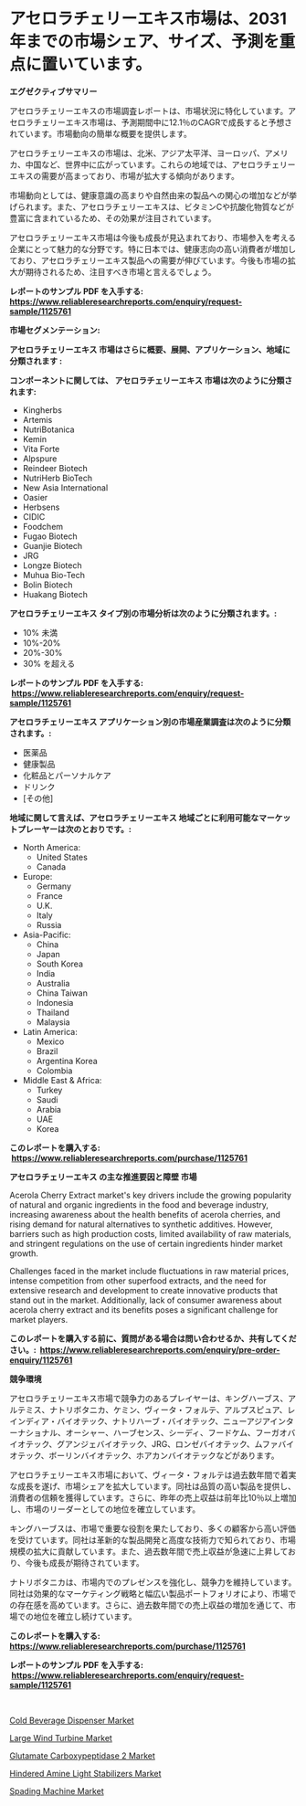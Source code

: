 <p><h1>アセロラチェリーエキス市場は、2031年までの市場シェア、サイズ、予測を重点に置いています。</h1></p><p><strong>エグゼクティブサマリー</strong></p>
<p><p>アセロラチェリーエキスの市場調査レポートは、市場状況に特化しています。アセロラチェリーエキス市場は、予測期間中に12.1％のCAGRで成長すると予想されています。市場動向の簡単な概要を提供します。</p><p>アセロラチェリーエキスの市場は、北米、アジア太平洋、ヨーロッパ、アメリカ、中国など、世界中に広がっています。これらの地域では、アセロラチェリーエキスの需要が高まっており、市場が拡大する傾向があります。</p><p>市場動向としては、健康意識の高まりや自然由来の製品への関心の増加などが挙げられます。また、アセロラチェリーエキスは、ビタミンCや抗酸化物質などが豊富に含まれているため、その効果が注目されています。</p><p>アセロラチェリーエキス市場は今後も成長が見込まれており、市場参入を考える企業にとって魅力的な分野です。特に日本では、健康志向の高い消費者が増加しており、アセロラチェリーエキス製品への需要が伸びています。今後も市場の拡大が期待されるため、注目すべき市場と言えるでしょう。</p></p>
<p><strong>レポートのサンプル PDF を入手する: <a href="https://www.reliableresearchreports.com/enquiry/request-sample/1125761">https://www.reliableresearchreports.com/enquiry/request-sample/1125761</a></strong></p>
<p><strong>市場セグメンテーション:</strong></p>
<p><strong> アセロラチェリーエキス 市場はさらに概要、展開、アプリケーション、地域に分類されます :</strong></p>
<p><strong>コンポーネントに関しては、 アセロラチェリーエキス 市場は次のように分類されます: &nbsp;</strong></p>
<p><ul><li>Kingherbs</li><li>Artemis</li><li>NutriBotanica</li><li>Kemin</li><li>Vita Forte</li><li>Alpspure</li><li>Reindeer Biotech</li><li>NutriHerb BioTech</li><li>New Asia International</li><li>Oasier</li><li>Herbsens</li><li>CIDIC</li><li>Foodchem</li><li>Fugao Biotech</li><li>Guanjie Biotech</li><li>JRG</li><li>Longze Biotech</li><li>Muhua Bio-Tech</li><li>Bolin Biotech</li><li>Huakang Biotech</li></ul></p>
<p><strong> アセロラチェリーエキス タイプ別の市場分析は次のように分類されます。:</strong></p>
<p><ul><li>10% 未満</li><li>10%-20%</li><li>20%-30%</li><li>30% を超える</li></ul></p>
<p><strong>レポートのサンプル PDF を入手する: &nbsp;<a href="https://www.reliableresearchreports.com/enquiry/request-sample/1125761">https://www.reliableresearchreports.com/enquiry/request-sample/1125761</a></strong></p>
<p><strong> アセロラチェリーエキス アプリケーション別の市場産業調査は次のように分類されます。:</strong></p>
<p><ul><li>医薬品</li><li>健康製品</li><li>化粧品とパーソナルケア</li><li>ドリンク</li><li>[その他]</li></ul></p>
<p><strong>地域に関して言えば、アセロラチェリーエキス 地域ごとに利用可能なマーケットプレーヤーは次のとおりです。:</strong></p>
<p><ul>
    <li>
        North America:
        <ul>
            <li>United States</li>
            <li>Canada</li>
        </ul>
    </li>
    <li>
        Europe:
        <ul>
            <li>Germany</li>
            <li>France</li>
            <li>U.K.</li>
            <li>Italy</li>
            <li>Russia</li>
        </ul>
    </li>
    <li>
        Asia-Pacific:
        <ul>
            <li>China</li>
            <li>Japan</li>
            <li>South Korea</li>
            <li>India</li>
            <li>Australia</li>
            <li>China Taiwan</li>
            <li>Indonesia</li>
            <li>Thailand</li>
            <li>Malaysia</li>
        </ul>
    </li>
    <li>
        Latin America:
        <ul>
            <li>Mexico</li>
            <li>Brazil</li>
            <li>Argentina Korea</li>
            <li>Colombia</li>
        </ul>
    </li>
    <li>
        Middle East & Africa:
        <ul>
            <li>Turkey</li>
            <li>Saudi</li>
            <li>Arabia</li>
            <li>UAE</li>
            <li>Korea</li>
        </ul>
    </li>
    </ul></p>
<p><strong>このレポートを購入する: &nbsp;<a href="https://www.reliableresearchreports.com/purchase/1125761">https://www.reliableresearchreports.com/purchase/1125761</a></strong></p>
<p><strong>アセロラチェリーエキス の主な推進要因と障壁 市場</strong></p>
<p><p>Acerola Cherry Extract market's key drivers include the growing popularity of natural and organic ingredients in the food and beverage industry, increasing awareness about the health benefits of acerola cherries, and rising demand for natural alternatives to synthetic additives. However, barriers such as high production costs, limited availability of raw materials, and stringent regulations on the use of certain ingredients hinder market growth.</p><p>Challenges faced in the market include fluctuations in raw material prices, intense competition from other superfood extracts, and the need for extensive research and development to create innovative products that stand out in the market. Additionally, lack of consumer awareness about acerola cherry extract and its benefits poses a significant challenge for market players.</p></p>
<p><strong>このレポートを購入する前に、質問がある場合は問い合わせるか、共有してください。:&nbsp; <a href="https://www.reliableresearchreports.com/enquiry/pre-order-enquiry/1125761">https://www.reliableresearchreports.com/enquiry/pre-order-enquiry/1125761</a></strong></p>
<p><strong>競争環境</strong></p>
<p><p>アセロラチェリーエキス市場で競争力のあるプレイヤーは、キングハーブス、アルテミス、ナトリボタニカ、ケミン、ヴィータ・フォルテ、アルプスピュア、レインディア・バイオテック、ナトリハーブ・バイオテック、ニューアジアインターナショナル、オーシャー、ハーブセンス、シーディ、フードケム、フーガオバイオテック、グアンジェバイオテック、JRG、ロンゼバイオテック、ムファバイオテック、ボーリンバイオテック、ホアカンバイオテックなどがあります。</p><p>アセロラチェリーエキス市場において、ヴィータ・フォルテは過去数年間で着実な成長を遂げ、市場シェアを拡大しています。同社は品質の高い製品を提供し、消費者の信頼を獲得しています。さらに、昨年の売上収益は前年比10％以上増加し、市場のリーダーとしての地位を確立しています。</p><p>キングハーブスは、市場で重要な役割を果たしており、多くの顧客から高い評価を受けています。同社は革新的な製品開発と高度な技術力で知られており、市場規模の拡大に貢献しています。また、過去数年間で売上収益が急速に上昇しており、今後も成長が期待されています。</p><p>ナトリボタニカは、市場内でのプレゼンスを強化し、競争力を維持しています。同社は効果的なマーケティング戦略と幅広い製品ポートフォリオにより、市場での存在感を高めています。さらに、過去数年間での売上収益の増加を通じて、市場での地位を確立し続けています。</p></p>
<p><strong>このレポートを購入する: &nbsp; <a href="https://www.reliableresearchreports.com/purchase/1125761">https://www.reliableresearchreports.com/purchase/1125761</a></strong></p>
<p><strong>レポートのサンプル PDF を入手する: &nbsp;<a href="https://www.reliableresearchreports.com/enquiry/request-sample/1125761">https://www.reliableresearchreports.com/enquiry/request-sample/1125761</a></strong><strong></strong></p>
<p>&nbsp;</p>
<p><p><a href="https://issuu.com/reportprime-2/docs/cold-beverage-dispenser-market-size-2030.pptx">Cold Beverage Dispenser Market</a></p><p><a href="https://view.publitas.com/reportprime-1/large-wind-turbine-market-research-report-forecasted-for-period-from-2024-2031-by-market-type-market-application-and-region/">Large Wind Turbine Market</a></p><p><a href="https://bubble-tree-ea4.notion.site/Glutamate-Carboxypeptidase-2-Market-Dynamics-2024-2031-Also-about-Its-Market-Trends-Projections-a-83772a67b7e94d2dbf1d95a1e1dff4cb">Glutamate Carboxypeptidase 2 Market</a></p><p><a href="https://github.com/lbird53714/Market-Research-Report-List-3/blob/main/hindered-amine-light-stabilizers-market.md">Hindered Amine Light Stabilizers Market</a></p><p><a href="https://issuu.com/reportprime-2/docs/spading-machine-market-size-2030.pptx">Spading Machine Market</a></p></p>